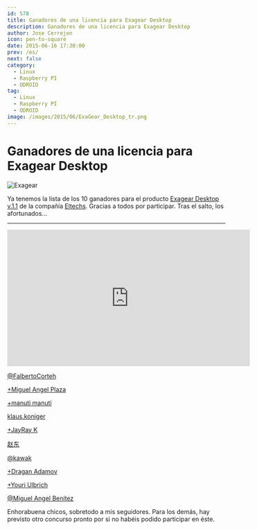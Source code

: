 ```yaml
---
id: 578
title: Ganadores de una licencia para Exagear Desktop
description: Ganadores de una licencia para Exagear Desktop
author: Jose Cerrejon
icon: pen-to-square
date: 2015-06-16 17:30:00
prev: /es/
next: false
category:
  - Linux
  - Raspberry PI
  - ODROID
tag:
  - Linux
  - Raspberry PI
  - ODROID
image: /images/2015/06/ExaGear_Desktop_tr.png
---
```


# Ganadores de una licencia para Exagear Desktop

![Exagear](/images/2015/06/ExaGear_Desktop_tr.png)

Ya tenemos la lista de los 10 ganadores para el producto [Exagear Desktop v.1.1](http://eltechs.com/product/exagear-desktop/?utm_source=misapuntesde&utm_medium=post_part1&utm_campaign=ED_May2015_release) de la compañía [Eltechs](http://eltechs.com/?utm_source=misapuntesde&utm_medium=post_part1&utm_campaign=ED_May2015_release). Gracias a todos por participar. Tras el salto, los afortunados...

- - -
<iframe width="560" height="315" src="https://www.youtube.com/embed/4GUP27TJ5w4" frameborder="0" allowfullscreen></iframe>

[@FalbertoCorteh](https://twitter.com/FalbertoCorteh/status/607804083295166464?s=09)

[+Miguel Angel Plaza](https://plus.google.com/108628245920233287308/posts/HrRrfkCFdUe)

[+manuti manuti](https://plus.google.com/u/0/+manutimanuti/posts/YRVWTjSS16Z)

[klaus.koniger](https://www.facebook.com/klaus.koniger/posts/847207798694528)

[+JayRay K](https://plus.google.com/104079196038886645694/posts/ara7B5WGz9w)

[赵东](https://www.facebook.com/profile.php?id=100009214794286)

[@kawak](https://twitter.com/xkawakx/status/608027240148926465)

[+Dragan Adamov](https://plus.google.com/105725724171581406759/posts/B1P3Ayksna8)

[+Youri Ulbrich](https://plus.google.com/107134342712859022383/posts/1uH2uko3Siu)

[@Miguel Angel Benítez](https://twitter.com/manbenitez/status/608655561320755200)


Enhorabuena chicos, sobretodo a mis seguidores. Para los demás, hay previsto otro concurso pronto por si no habéis podido participar en éste.